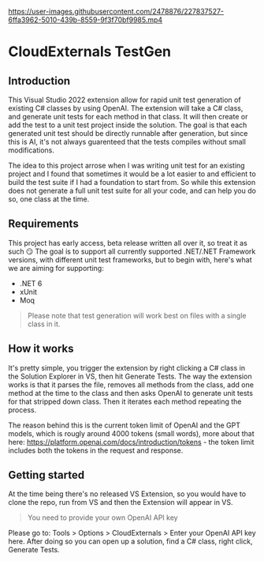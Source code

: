 https://user-images.githubusercontent.com/2478876/227837527-6ffa3962-5010-439b-8559-9f3f70bf9985.mp4

# CloudExternals TestGen
## Introduction
This Visual Studio 2022 extension allow for rapid unit test generation of existing C# classes by using OpenAI.
The extension will take a C# class, and generate unit tests for each method in that class. It will then create or add the test to a unit test project inside the solution. The goal is that each generated unit test should be directly runnable after generation, but since this is AI, it's not always guarenteed that the tests compiles without small modifications.

The idea to this project arrose when I was writing unit test for an existing project and I found that sometimes it would be a lot easier to and efficient to build the test suite if I had a foundation to start from. So while this extension does not generate a full unit test suite for all your code, and can help you do so, one class at the time.

## Requirements
This project has early access, beta release written all over it, so treat it as such 😏
The goal is to support all currently supported .NET/.NET Framework versions, with different unit test frameworks, but to begin with, here's what we are aiming for supporting:

- .NET 6 
- xUnit
- Moq

> Please note that test generation will work best on files with a single class in it. 

## How it works
It's pretty simple, you trigger the extension by right clicking a C# class in the Solution Explorer in VS, then hit Generate Tests. The way the extension works is that it parses the file, removes all methods from the class, add one method at the time to the class and then asks OpenAI to generate unit tests for that stripped down class. Then it iterates each method repeating the process.

The reason behind this is the current token limit of OpenAI and the GPT models, which is rougly around 4000 tokens (small words), more about that here: https://platform.openai.com/docs/introduction/tokens - the token limit includes both the tokens in the request and response. 

## Getting started
At the time being there's no released VS Extension, so you would have to clone the repo, run from VS and then the Extension will appear in VS. 

> You need to provide your own OpenAI API key

Please go to: Tools > Options > CloudExternals > Enter your OpenAI API key here.
After doing so you can open up a solution, find a C# class, right click, Generate Tests.
